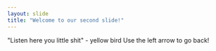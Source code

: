 ```yaml
---
layout: slide
title: "Welcome to our second slide!"
---
```

"Listen here you little shit" - yellow bird
Use the left arrow to go back!
